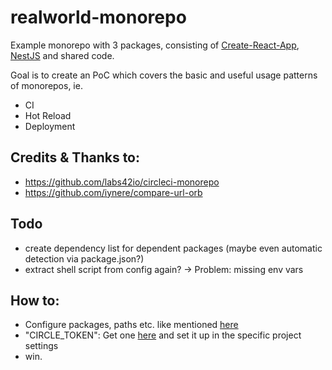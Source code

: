# realworld-monorepo
Example monorepo with 3 packages, consisting of
[Create-React-App](https://create-react-app.dev/), [NestJS](https://nestjs.com/) and shared code.

Goal is to create an PoC which covers the basic and useful usage patterns of monorepos, ie.
- CI
- Hot Reload
- Deployment


## Credits & Thanks to:
- https://github.com/labs42io/circleci-monorepo
- https://github.com/iynere/compare-url-orb

## Todo
- create dependency list for dependent packages (maybe even automatic detection via package.json?)
- extract shell script from config again? -> Problem: missing env vars

## How to:
- Configure packages, paths etc. like mentioned [here](https://github.com/labs42io/circleci-monorepo)
- "CIRCLE_TOKEN": Get one [here](https://circleci.com/account/api) and set it up in the specific project settings
- win.
